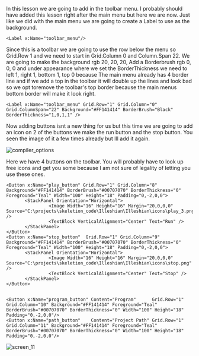In this lesson we are going to add in the toolbar menu. I probably should have added this lesson right after the main menu but here we are now. Just like we did with the main menu we are going to create a Label to use as the background.

```
<Label x:Name="toolbar_menu"/>
```
Since this is a toolbar we are going to use the row below the menu so Grid.Row 1 and we need to start in Grid.Column 0 and Column.Span 22. We are going to make the background rgb 20, 20, 20, Add a Borderbrush rgb 0, 0, 0 and under appearance where we set the BorderThickness we need to left 1, right 1, bottom 1, top 0 because The main menu already has 4 border line and if we add a top in the toolbar it will double up the lines and look bad so we opt toremove the toolbar's top border because the main menus bottom border will make it look right.

```
<Label x:Name="toolbar_menu" Grid.Row="1" Grid.Column="0" Grid.ColumnSpan="22" Background="#FF141414" BorderBrush="Black" BorderThickness="1,0,1,1" />
```

Now adding buttons isnt a new thing for us but this time we are going to add an icon on 2 of the buttons we make the run button and the stop button. You seen the image of it a few times already but Ill add it again.

![compiler_options](https://github.com/ravenleeblack/Illeshian-Ide/assets/76606152/ca695e70-6ad0-4086-95a6-e9a06cdecfdb)

Here we have 4 buttons on the toolbar. You will probably have to look up free icons and get you some because I am not sure of legality of letting you use these ones.
```
<Button x:Name="play_button" Grid.Row="1" Grid.Column="8" Background="#FF141414" BorderBrush="#00707070" BorderThickness="0" Foreground="Teal" Width="100" Height="18" Padding="0,-2,0,0">
       <StackPanel Orientation="Horizontal">
                <Image Width="16" Height="16" Margin="20,0,0,0" Source="C:\projects\skeletion_code\Illeshian\Illeshian\icons\play_3.png" />
                <TextBlock VerticalAlignment="Center" Text="Run" />
       </StackPanel>
</Button>
<Button x:Name="stop_button"  Grid.Row="1" Grid.Column="9" Background="#FF141414" BorderBrush="#00707070" BorderThickness="0" Foreground="Teal" Width="100" Height="18" Padding="0,-2,0,0">
       <StackPanel Orientation="Horizontal">
                <Image Width="16" Height="16" Margin="20,0,0,0" Source="C:\projects\skeletion_code\Illeshian\Illeshian\icons\stop.png" />
                <TextBlock VerticalAlignment="Center" Text="Stop" />
       </StackPanel>
</Button>


<Button x:Name="program_button" Content="Program"      Grid.Row="1" Grid.Column="10" Background="#FF141414" Foreground="Teal" BorderBrush="#00707070" BorderThickness="0" Width="100" Height="18" Padding="0,-2,0,0"/>
<Button x:Name="path_button"    Content="Project Path" Grid.Row="1" Grid.Column="11" Background="#FF141414" Foreground="Teal" BorderBrush="#00707070" BorderThickness="0" Width="100" Height="18" Padding="0,-2,0,0"/>
```

![screen_11](https://github.com/ravenleeblack/Illeshian-Ide/assets/76606152/5176ec68-2eb9-4ba4-b0e1-a975e5375fdc)



